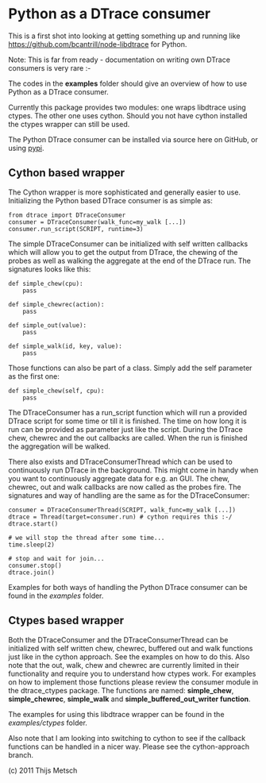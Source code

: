 
Python as a DTrace consumer
===========================

This is a first shot into looking at getting something up and running like
https://github.com/bcantrill/node-libdtrace for Python.

Note: This is far from ready - documentation on writing own DTrace consumers
is very rare :-

The codes in the **examples** folder should give an overview of how to use
Python as a DTrace consumer.

Currently this package provides two modules: one wraps libdtrace using ctypes.
The other one uses cython. Should you not have cython installed the ctypes
wrapper can still be used.

The Python DTrace consumer can be installed via source here on GitHub, or using
[pypi](http://pypi.python.org/pypi/python-dtrace "python-dtrace on pypi").

Cython based wrapper
--------------------

The Cython wrapper is more sophisticated and generally easier to use.
Initializing the Python based DTrace consumer is as simple as:

    from dtrace import DTraceConsumer
    consumer = DTraceConsumer(walk_func=my_walk [...])
    consumer.run_script(SCRIPT, runtime=3)

The simple DTraceConsumer can be initialized with self written callbacks which
will allow you to get the output from DTrace, the chewing of the probes as well
as walking the aggregate at the end of the DTrace run. The signatures looks
like this:

    def simple_chew(cpu):
        pass

    def simple_chewrec(action):
        pass

    def simple_out(value):
        pass

    def simple_walk(id, key, value):
        pass

Those functions can also be part of a class. Simply add the self parameter as
the first one:

    def simple_chew(self, cpu):
        pass

The DTraceConsumer has a run_script function which will run a provided DTrace
script for some time or till it is finished. The time on how long it is run can
be provided as parameter just like the script. During the DTrace chew, chewrec
and the out callbacks are called. When the run is finished the aggregation will
be walked.

There also exists and DTraceConsumerThread which can be used to continuously
run DTrace in the background. This might come in handy when you want to
continuously aggregate data for e.g. an GUI. The chew, chewrec, out and walk
callbacks are now called as the probes fire. The signatures and way of handling
are the same as for the DTraceConsumer:

    consumer = DTraceConsumerThread(SCRIPT, walk_func=my_walk [...])
    dtrace = Thread(target=consumer.run) # cython requires this :-/
    dtrace.start()

    # we will stop the thread after some time...
    time.sleep(2)

    # stop and wait for join...
    consumer.stop()
    dtrace.join()

Examples for both ways of handling the Python DTrace consumer can be found in
the *examples* folder.

Ctypes based wrapper
--------------------

Both the DTraceConsumer and the DTraceConsumerThread can be initialized with
self written chew, chewrec, buffered out and walk functions just like in the
cython approach. See the examples on how to do this. Also note that the out,
walk, chew and chewrec are currently limited in their functionality and require
you to understand how ctypes work. For examples on how to implement those
functions please review the consumer module in the dtrace_ctypes package. The
functions are named: **simple_chew**, **simple_chewrec**, **simple_walk** and
**simple_buffered_out_writer function**.

The examples for using this libdtrace wrapper can be found in the
*examples/ctypes* folder.

Also note that I am looking into switching to cython to see if the callback
functions can be handled in a nicer way. Please see the cython-approach
branch.
 
(c) 2011 Thijs Metsch
